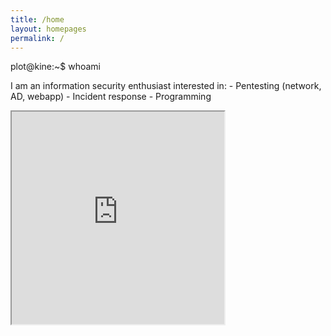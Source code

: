 ```yaml
---
title: /home
layout: homepages
permalink: /
---
```


<!-- <h1>Welcome to my blog!!</h1> -->

<p>plot@kine:~$ whoami<mark> </mark></p>

<p>I am an information security enthusiast interested in:
- Pentesting (network, AD, webapp)
- Incident response
- Programming</p>

<p><iframe src="https://editor.p5js.org/Plotkine/present/kmFef9ExW" width="340px" height="340px" frameBorder="1" title="gameOfLife"></iframe></p>
